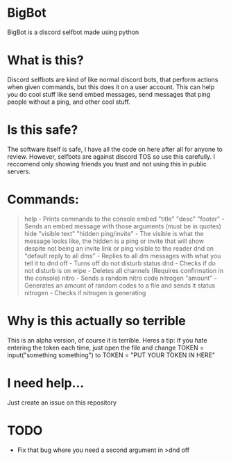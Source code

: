 # BigBot
BigBot is a discord selfbot made using python

# What is this?
Discord selfbots are kind of like normal discord bots, that
perform actions when given commands, but this does it on
a user account. This can help you do cool stuff like
send embed messages, send messages that ping people without
a ping, and other cool stuff.

# Is this safe?
The software itself is safe, I have all the code on here after all
for anyone to review. However, selfbots are against discord TOS so
use this carefully. I reccomend only showing friends you trust and 
not using this in public servers.


# Commands:

>help - Prints commands to the console
>embed "title" "desc" "footer" - Sends an embed message with those arguments (must be in quotes)
>hide "visible text" "hidden ping/invite" - The visible is what the message looks like, the hidden is a ping or invite that will show despite not being an invite link or ping visible to the reader
>dnd on "default reply to all dms" - Replies to all dm messages with what you tell it to
>dnd off - Turns off do not disturb
>status dnd - Checks if do not disturb is on
>wipe - Deletes all channels (Requires confirmation in the console)
>nitro - Sends a random nitro code
>nitrogen "amount" - Generates an amount of random codes to a file and sends it
>status nitrogen - Checks if nitrogen is generating

# Why is this actually so terrible
This is an alpha version, of course it is terrible. Heres a tip:
If you hate entering the token each time, just open the file and change 
TOKEN = input("something something")
to
TOKEN = "PUT YOUR TOKEN IN HERE"

# I need help...
Just create an issue on this repository

# TODO
- Fix that bug where you need a second argument in >dnd off
